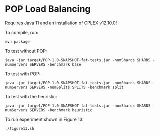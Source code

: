 # POP Load Balancing

Requires Java 11 and an installation of CPLEX  v12.10.0!

To compile, run:

    mvn package

To test without POP:

    java -jar target/POP-1.0-SNAPSHOT-fat-tests.jar -numShards SHARDS -numServers SERVERS -benchmark base

To test with POP:

    java -jar target/POP-1.0-SNAPSHOT-fat-tests.jar -numShards SHARDS -numServers SERVERS -numSplits SPLITS -benchmark split

To test with the heuristic:

    java -jar target/POP-1.0-SNAPSHOT-fat-tests.jar -numShards SHARDS -numServers SERVERS -benchmark heuristic

To run experiment shown in Figure 13:

    ./figure13.sh
